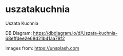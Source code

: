 # uszatakuchnia

Uszata Kuchnia

DB Diagram:
https://dbdiagram.io/d/Uszata-kuchnia-68effdee2e68d21b41aa78f2

Images from:
https://unsplash.com
